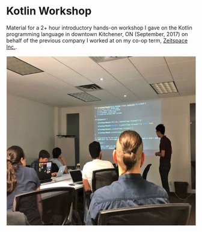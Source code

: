 # Kotlin Workshop
Material for a 2+ hour introductory hands-on workshop I gave on the Kotlin programming language in downtown Kitchener, ON (September, 2017) on behalf of the previous company I worked at on my co-op term, [Zeitspace Inc.](http://zeitspace.com). </br>
</br>
<img src="https://github.com/exue026/Kotlin-Workshop/blob/master/me-presenting.png" width=600 height=450>
